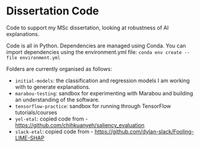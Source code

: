# Dissertation Code

Code to support my MSc dissertation, looking at robustness of AI explanations. 

Code is all in Python. Dependencies are managed using Conda. You can import dependencies using the environment.yml file: `conda env create --file environment.yml`

Folders are currently organised as follows: 

- `initial-models`: the classification and regression models I am working with to generate explanations. 
- `marabou-testing`: sandbox for experimenting with Marabou and building an understanding of the software. 
- `tensorflow-practice`: sandbox for running through TensorFlow tutorials/courses
- `yel-etal`: copied code from - https://github.com/chihkuanyeh/saliency_evaluation
- `slack-etal`: copied code from - https://github.com/dylan-slack/Fooling-LIME-SHAP


